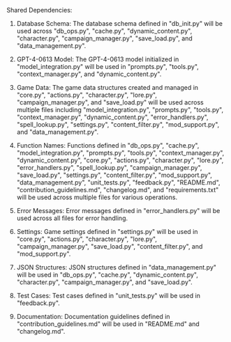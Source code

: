 Shared Dependencies:

1. Database Schema: The database schema defined in "db_init.py" will be used across "db_ops.py", "cache.py", "dynamic_content.py", "character.py", "campaign_manager.py", "save_load.py", and "data_management.py".

2. GPT-4-0613 Model: The GPT-4-0613 model initialized in "model_integration.py" will be used in "prompts.py", "tools.py", "context_manager.py", and "dynamic_content.py".

3. Game Data: The game data structures created and managed in "core.py", "actions.py", "character.py", "lore.py", "campaign_manager.py", and "save_load.py" will be used across multiple files including "model_integration.py", "prompts.py", "tools.py", "context_manager.py", "dynamic_content.py", "error_handlers.py", "spell_lookup.py", "settings.py", "content_filter.py", "mod_support.py", and "data_management.py".

4. Function Names: Functions defined in "db_ops.py", "cache.py", "model_integration.py", "prompts.py", "tools.py", "context_manager.py", "dynamic_content.py", "core.py", "actions.py", "character.py", "lore.py", "error_handlers.py", "spell_lookup.py", "campaign_manager.py", "save_load.py", "settings.py", "content_filter.py", "mod_support.py", "data_management.py", "unit_tests.py", "feedback.py", "README.md", "contribution_guidelines.md", "changelog.md", and "requirements.txt" will be used across multiple files for various operations.

5. Error Messages: Error messages defined in "error_handlers.py" will be used across all files for error handling.

6. Settings: Game settings defined in "settings.py" will be used in "core.py", "actions.py", "character.py", "lore.py", "campaign_manager.py", "save_load.py", "content_filter.py", and "mod_support.py".

7. JSON Structures: JSON structures defined in "data_management.py" will be used in "db_ops.py", "cache.py", "dynamic_content.py", "character.py", "campaign_manager.py", and "save_load.py".

8. Test Cases: Test cases defined in "unit_tests.py" will be used in "feedback.py".

9. Documentation: Documentation guidelines defined in "contribution_guidelines.md" will be used in "README.md" and "changelog.md".
